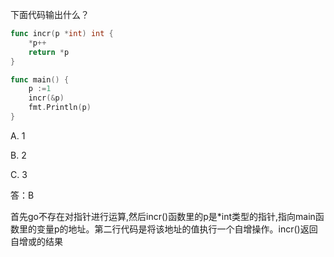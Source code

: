 下面代码输出什么？

```go
func incr(p *int) int {
	*p++
	return *p
}

func main() {
	p :=1
	incr(&p)
	fmt.Println(p)
}
```

A. 1

B. 2

C. 3


答：B

首先go不存在对指针进行运算,然后incr()函数里的p是*int类型的指针,指向main函数里的变量p的地址。第二行代码是将该地址的值执行一个自增操作。incr()返回自增或的结果